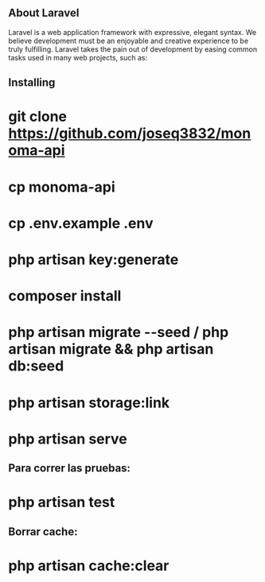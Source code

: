 ## About Laravel

Laravel is a web application framework with expressive, elegant syntax. We believe development must be an enjoyable and creative experience to be truly fulfilling. Laravel takes the pain out of development by easing common tasks used in many web projects, such as:

## Installing

# git clone https://github.com/joseq3832/monoma-api
# cp monoma-api
# cp .env.example .env
# php artisan key:generate
# composer install
# php artisan migrate --seed  / php artisan migrate && php artisan db:seed
# php artisan storage:link
# php artisan serve

## Para correr las pruebas:

# php artisan test

## Borrar cache:

# php artisan cache:clear

